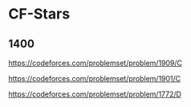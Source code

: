 # CF-Stars

## 1400
https://codeforces.com/problemset/problem/1909/C

https://codeforces.com/problemset/problem/1901/C

https://codeforces.com/problemset/problem/1772/D
